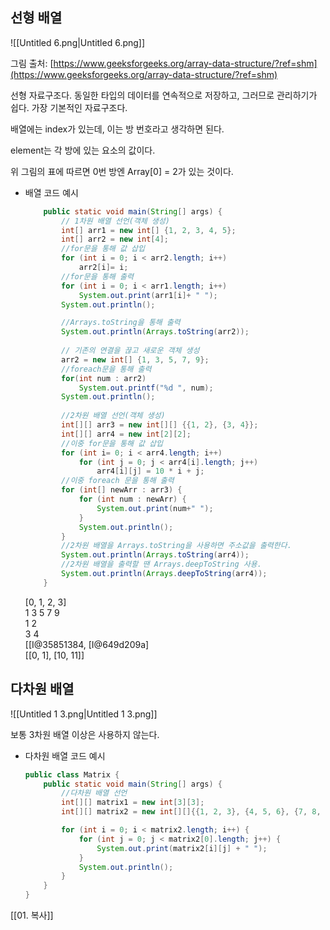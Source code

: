   

## 선형 배열

![[Untitled 6.png|Untitled 6.png]]

그림 출처: [https://www.geeksforgeeks.org/array-data-structure/?ref=shm](https://www.geeksforgeeks.org/array-data-structure/?ref=shm)

  

선형 자료구조다. 동일한 타입의 데이터를 연속적으로 저장하고, 그러므로 관리하기가 쉽다. 가장 기본적인 자료구조다.

배열에는 index가 있는데, 이는 방 번호라고 생각하면 된다.

element는 각 방에 있는 요소의 값이다.

위 그림의 표에 따르면 0번 방엔 Array[0] = 2가 있는 것이다.

  

- 배열 코드 예시
    
    ```Java
    	public static void main(String[] args) {
    		// 1차원 배열 선언(객체 생성)
    		int[] arr1 = new int[] {1, 2, 3, 4, 5};
    		int[] arr2 = new int[4];
    		//for문을 통해 값 삽입
    		for (int i = 0; i < arr2.length; i++)
    			arr2[i]= i;
    		//for문을 통해 출력
    		for (int i = 0; i < arr1.length; i++) 
    			System.out.print(arr1[i]+ " ");
    		System.out.println();
    
    		//Arrays.toString을 통해 출력
    		System.out.println(Arrays.toString(arr2));
    		
    		// 기존의 연결을 끊고 새로운 객체 생성
    		arr2 = new int[] {1, 3, 5, 7, 9};
    		//foreach문을 통해 출력
    		for(int num : arr2)
    			System.out.printf("%d ", num);
    		System.out.println();
    		
    		//2차원 배열 선언(객체 생성)
    		int[][] arr3 = new int[][] {{1, 2}, {3, 4}};
    		int[][] arr4 = new int[2][2];
    		//이중 for문을 통해 값 삽입
    		for (int i= 0; i < arr4.length; i++) 
    			for (int j = 0; j < arr4[i].length; j++)
    				arr4[i][j] = 10 * i + j; 
    		//이중 foreach 문을 통해 출력
    		for (int[] newArr : arr3) {
    			for (int num : newArr) {
    				System.out.print(num+" ");
    			}
    			System.out.println();
    		}
    		//2차원 배열을 Arrays.toString을 사용하면 주소값을 출력한다.
    		System.out.println(Arrays.toString(arr4));
    		//2차원 배열을 출력할 땐 Arrays.deepToString 사용.
    		System.out.println(Arrays.deepToString(arr4));
    	}
    ```
    
    [0, 1, 2, 3]  
    1 3 5 7 9  
    1 2  
    3 4  
    [[I@35851384, [I@649d209a]  
    [[0, 1], [10, 11]]  
    
      
    
      
    

  

## 다차원 배열

![[Untitled 1 3.png|Untitled 1 3.png]]

  

보통 3차원 배열 이상은 사용하지 않는다.

  

- 다차원 배열 코드 예시
    
    ```Java
    public class Matrix {
        public static void main(String[] args) {
            //다차원 배열 선언
            int[][] matrix1 = new int[3][3];
            int[][] matrix2 = new int[][]{{1, 2, 3}, {4, 5, 6}, {7, 8, 9}};
    
            for (int i = 0; i < matrix2.length; i++) {
                for (int j = 0; j < matrix2[0].length; j++) {
                    System.out.print(matrix2[i][j] + " ");
                }
                System.out.println();
            }
        }
    }
    ```
    

  

[[01. 복사]]